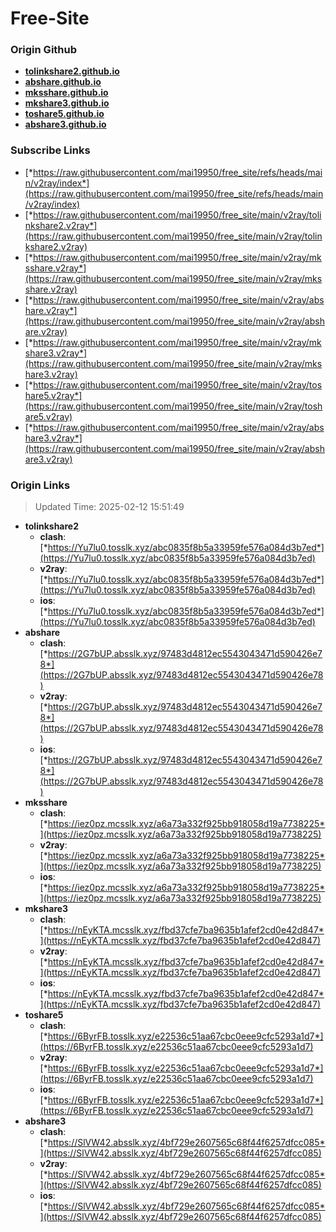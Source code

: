 # Free-Site

### Origin Github

- [**tolinkshare2.github.io**](https://github.com/tolinkshare2/tolinkshare2.github.io)
- [**abshare.github.io**](https://github.com/abshare/abshare.github.io)
- [**mksshare.github.io**](https://github.com/mksshare/mksshare.github.io)
- [**mkshare3.github.io**](https://github.com/mkshare3/mkshare3.github.io)
- [**toshare5.github.io**](https://github.com/toshare5/toshare5.github.io)
- [**abshare3.github.io**](https://github.com/abshare3/abshare3.github.io)

### Subscribe Links

- [*https://raw.githubusercontent.com/mai19950/free_site/refs/heads/main/v2ray/index*](https://raw.githubusercontent.com/mai19950/free_site/refs/heads/main/v2ray/index)
- [*https://raw.githubusercontent.com/mai19950/free_site/main/v2ray/tolinkshare2.v2ray*](https://raw.githubusercontent.com/mai19950/free_site/main/v2ray/tolinkshare2.v2ray)
- [*https://raw.githubusercontent.com/mai19950/free_site/main/v2ray/mksshare.v2ray*](https://raw.githubusercontent.com/mai19950/free_site/main/v2ray/mksshare.v2ray)
- [*https://raw.githubusercontent.com/mai19950/free_site/main/v2ray/abshare.v2ray*](https://raw.githubusercontent.com/mai19950/free_site/main/v2ray/abshare.v2ray)
- [*https://raw.githubusercontent.com/mai19950/free_site/main/v2ray/mkshare3.v2ray*](https://raw.githubusercontent.com/mai19950/free_site/main/v2ray/mkshare3.v2ray)
- [*https://raw.githubusercontent.com/mai19950/free_site/main/v2ray/toshare5.v2ray*](https://raw.githubusercontent.com/mai19950/free_site/main/v2ray/toshare5.v2ray)
- [*https://raw.githubusercontent.com/mai19950/free_site/main/v2ray/abshare3.v2ray*](https://raw.githubusercontent.com/mai19950/free_site/main/v2ray/abshare3.v2ray)

### Origin Links

> Updated Time: 2025-02-12 15:51:49

- **tolinkshare2**
  - **clash**: [*https://Yu7lu0.tosslk.xyz/abc0835f8b5a33959fe576a084d3b7ed*](https://Yu7lu0.tosslk.xyz/abc0835f8b5a33959fe576a084d3b7ed)
  - **v2ray**: [*https://Yu7lu0.tosslk.xyz/abc0835f8b5a33959fe576a084d3b7ed*](https://Yu7lu0.tosslk.xyz/abc0835f8b5a33959fe576a084d3b7ed)
  - **ios**: [*https://Yu7lu0.tosslk.xyz/abc0835f8b5a33959fe576a084d3b7ed*](https://Yu7lu0.tosslk.xyz/abc0835f8b5a33959fe576a084d3b7ed)
- **abshare**
  - **clash**: [*https://2G7bUP.absslk.xyz/97483d4812ec5543043471d590426e78*](https://2G7bUP.absslk.xyz/97483d4812ec5543043471d590426e78)
  - **v2ray**: [*https://2G7bUP.absslk.xyz/97483d4812ec5543043471d590426e78*](https://2G7bUP.absslk.xyz/97483d4812ec5543043471d590426e78)
  - **ios**: [*https://2G7bUP.absslk.xyz/97483d4812ec5543043471d590426e78*](https://2G7bUP.absslk.xyz/97483d4812ec5543043471d590426e78)
- **mksshare**
  - **clash**: [*https://iez0pz.mcsslk.xyz/a6a73a332f925bb918058d19a7738225*](https://iez0pz.mcsslk.xyz/a6a73a332f925bb918058d19a7738225)
  - **v2ray**: [*https://iez0pz.mcsslk.xyz/a6a73a332f925bb918058d19a7738225*](https://iez0pz.mcsslk.xyz/a6a73a332f925bb918058d19a7738225)
  - **ios**: [*https://iez0pz.mcsslk.xyz/a6a73a332f925bb918058d19a7738225*](https://iez0pz.mcsslk.xyz/a6a73a332f925bb918058d19a7738225)
- **mkshare3**
  - **clash**: [*https://nEyKTA.mcsslk.xyz/fbd37cfe7ba9635b1afef2cd0e42d847*](https://nEyKTA.mcsslk.xyz/fbd37cfe7ba9635b1afef2cd0e42d847)
  - **v2ray**: [*https://nEyKTA.mcsslk.xyz/fbd37cfe7ba9635b1afef2cd0e42d847*](https://nEyKTA.mcsslk.xyz/fbd37cfe7ba9635b1afef2cd0e42d847)
  - **ios**: [*https://nEyKTA.mcsslk.xyz/fbd37cfe7ba9635b1afef2cd0e42d847*](https://nEyKTA.mcsslk.xyz/fbd37cfe7ba9635b1afef2cd0e42d847)
- **toshare5**
  - **clash**: [*https://6ByrFB.tosslk.xyz/e22536c51aa67cbc0eee9cfc5293a1d7*](https://6ByrFB.tosslk.xyz/e22536c51aa67cbc0eee9cfc5293a1d7)
  - **v2ray**: [*https://6ByrFB.tosslk.xyz/e22536c51aa67cbc0eee9cfc5293a1d7*](https://6ByrFB.tosslk.xyz/e22536c51aa67cbc0eee9cfc5293a1d7)
  - **ios**: [*https://6ByrFB.tosslk.xyz/e22536c51aa67cbc0eee9cfc5293a1d7*](https://6ByrFB.tosslk.xyz/e22536c51aa67cbc0eee9cfc5293a1d7)
- **abshare3**
  - **clash**: [*https://SlVW42.absslk.xyz/4bf729e2607565c68f44f6257dfcc085*](https://SlVW42.absslk.xyz/4bf729e2607565c68f44f6257dfcc085)
  - **v2ray**: [*https://SlVW42.absslk.xyz/4bf729e2607565c68f44f6257dfcc085*](https://SlVW42.absslk.xyz/4bf729e2607565c68f44f6257dfcc085)
  - **ios**: [*https://SlVW42.absslk.xyz/4bf729e2607565c68f44f6257dfcc085*](https://SlVW42.absslk.xyz/4bf729e2607565c68f44f6257dfcc085)

